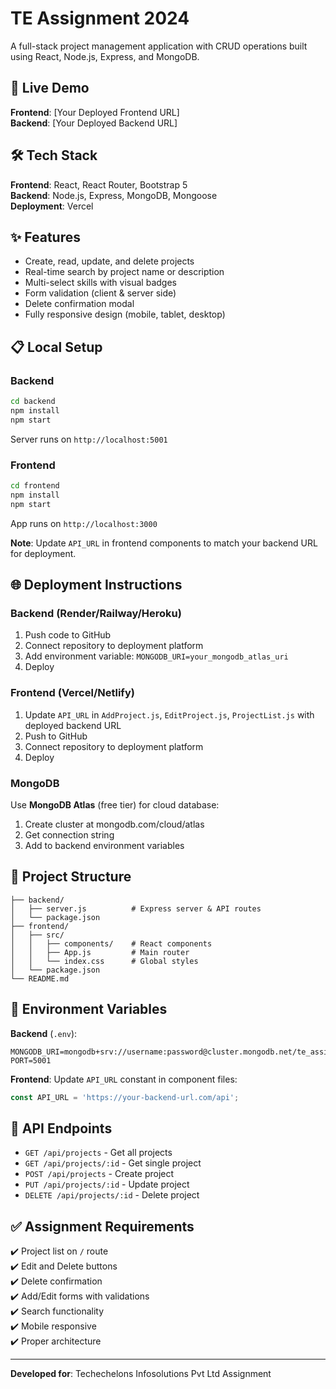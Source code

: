 # TE Assignment 2024

A full-stack project management application with CRUD operations built using React, Node.js, Express, and MongoDB.

## 🚀 Live Demo

**Frontend**: [Your Deployed Frontend URL]  
**Backend**: [Your Deployed Backend URL]

## 🛠️ Tech Stack

**Frontend**: React, React Router, Bootstrap 5  
**Backend**: Node.js, Express, MongoDB, Mongoose  
**Deployment**: Vercel

## ✨ Features

- Create, read, update, and delete projects
- Real-time search by project name or description
- Multi-select skills with visual badges
- Form validation (client & server side)
- Delete confirmation modal
- Fully responsive design (mobile, tablet, desktop)

## 📋 Local Setup

### Backend
```bash
cd backend
npm install
npm start
```
Server runs on `http://localhost:5001`

### Frontend
```bash
cd frontend
npm install
npm start
```
App runs on `http://localhost:3000`

**Note**: Update `API_URL` in frontend components to match your backend URL for deployment.

## 🌐 Deployment Instructions

### Backend (Render/Railway/Heroku)
1. Push code to GitHub
2. Connect repository to deployment platform
3. Add environment variable: `MONGODB_URI=your_mongodb_atlas_uri`
4. Deploy

### Frontend (Vercel/Netlify)
1. Update `API_URL` in `AddProject.js`, `EditProject.js`, `ProjectList.js` with deployed backend URL
2. Push to GitHub
3. Connect repository to deployment platform
4. Deploy

### MongoDB
Use **MongoDB Atlas** (free tier) for cloud database:
1. Create cluster at mongodb.com/cloud/atlas
2. Get connection string
3. Add to backend environment variables

## 📁 Project Structure

```
├── backend/
│   ├── server.js          # Express server & API routes
│   └── package.json
├── frontend/
│   ├── src/
│   │   ├── components/    # React components
│   │   ├── App.js         # Main router
│   │   └── index.css      # Global styles
│   └── package.json
└── README.md
```

## 🔧 Environment Variables

**Backend** (`.env`):
```
MONGODB_URI=mongodb+srv://username:password@cluster.mongodb.net/te_assignment
PORT=5001
```

**Frontend**: Update `API_URL` constant in component files:
```javascript
const API_URL = 'https://your-backend-url.com/api';
```

## 📝 API Endpoints

- `GET /api/projects` - Get all projects
- `GET /api/projects/:id` - Get single project
- `POST /api/projects` - Create project
- `PUT /api/projects/:id` - Update project
- `DELETE /api/projects/:id` - Delete project

## ✅ Assignment Requirements

✔️ Project list on `/` route  
✔️ Edit and Delete buttons  
✔️ Delete confirmation  
✔️ Add/Edit forms with validations  
✔️ Search functionality  
✔️ Mobile responsive  
✔️ Proper architecture

---

**Developed for**: Techechelons Infosolutions Pvt Ltd Assignment